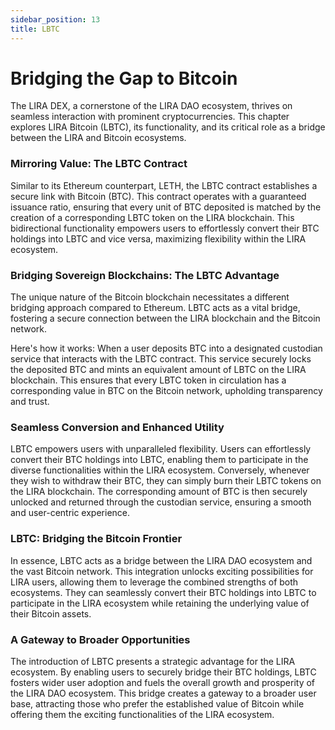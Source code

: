 ```yaml
---
sidebar_position: 13
title: LBTC
---
```


# Bridging the Gap to Bitcoin

The LIRA DEX, a cornerstone of the LIRA DAO ecosystem, thrives on seamless interaction with prominent cryptocurrencies.  This chapter explores LIRA Bitcoin (LBTC), its functionality, and its critical role as a bridge between the LIRA and Bitcoin ecosystems.

### Mirroring Value: The LBTC Contract
Similar to its Ethereum counterpart, LETH, the LBTC contract establishes a secure link with Bitcoin (BTC).  This contract operates with a guaranteed issuance ratio, ensuring that every unit of BTC deposited is matched by the creation of a corresponding LBTC token on the LIRA blockchain. This bidirectional functionality empowers users to effortlessly convert their BTC holdings into LBTC and vice versa, maximizing flexibility within the LIRA ecosystem.

### Bridging Sovereign Blockchains: The LBTC Advantage
The unique nature of the Bitcoin blockchain necessitates a different bridging approach compared to Ethereum.  LBTC acts as a vital bridge, fostering a secure connection between the LIRA blockchain and the Bitcoin network.

Here's how it works: When a user deposits BTC into a designated custodian service  that interacts with the LBTC contract. This service securely locks the deposited BTC and mints an equivalent amount of LBTC on the LIRA blockchain. This ensures that every LBTC token in circulation has a corresponding value in BTC on the Bitcoin network, upholding transparency and trust.

### Seamless Conversion and Enhanced Utility
LBTC empowers users with unparalleled flexibility. Users can effortlessly convert their BTC holdings into LBTC, enabling them to participate in the diverse functionalities within the LIRA ecosystem. Conversely, whenever they wish to withdraw their BTC, they can simply burn their LBTC tokens on the LIRA blockchain. The corresponding amount of BTC is then securely unlocked and returned through the custodian service, ensuring a smooth and user-centric experience.

### LBTC: Bridging the Bitcoin Frontier
In essence, LBTC acts as a bridge between the LIRA DAO ecosystem and the vast Bitcoin network. This integration unlocks exciting possibilities for LIRA users, allowing them to leverage the combined strengths of both ecosystems. They can seamlessly convert their BTC holdings into LBTC to participate in the LIRA ecosystem while retaining the underlying value of their Bitcoin assets.

### A Gateway to Broader Opportunities
The introduction of LBTC presents a strategic advantage for the LIRA ecosystem. By enabling users to securely bridge their BTC holdings, LBTC fosters wider user adoption and fuels the overall growth and prosperity of the LIRA DAO ecosystem.  This bridge creates a gateway to a broader user base, attracting those who prefer the established value of Bitcoin while offering them the exciting functionalities of the LIRA ecosystem.